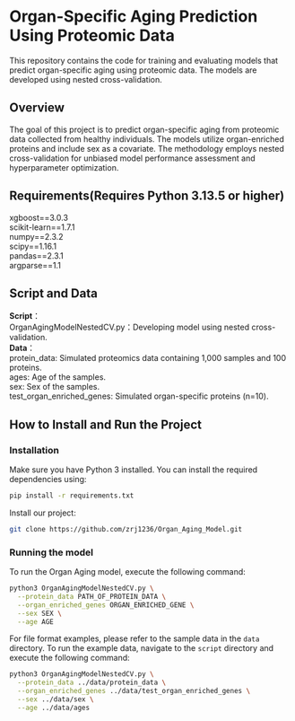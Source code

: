 # Organ-Specific Aging Prediction Using Proteomic Data
This repository contains the code for training and evaluating models that predict organ-specific aging using proteomic data. The models are developed using nested cross-validation.

## Overview
The goal of this project is to predict organ-specific aging from proteomic data collected from healthy individuals. The models utilize organ-enriched proteins and include sex as a covariate. The methodology employs nested cross-validation for unbiased model performance assessment and hyperparameter optimization.

## Requirements(Requires Python 3.13.5 or higher)
xgboost==3.0.3<br>
scikit-learn==1.7.1<br>
numpy==2.3.2<br>
scipy==1.16.1<br>
pandas==2.3.1<br>
argparse==1.1

## Script and Data
**Script**：<br>
OrganAgingModelNestedCV.py：Developing model using nested cross-validation.<br>
**Data**：<br>
protein_data: Simulated proteomics data containing 1,000 samples and 100 proteins.<br>
ages: Age of the samples.<br>
sex: Sex of the samples.<br>
test_organ_enriched_genes: Simulated organ-specific proteins (n=10).<br>

## How to Install and Run the Project

### Installation
Make sure you have Python 3 installed. You can install the required dependencies using:
```bash
pip install -r requirements.txt
```
Install our project:
```bash
git clone https://github.com/zrj1236/Organ_Aging_Model.git
```

### Running the model
To run the Organ Aging model, execute the following command:
```bash
python3 OrganAgingModelNestedCV.py \
  --protein_data PATH_OF_PROTEIN_DATA \
  --organ_enriched_genes ORGAN_ENRICHED_GENE \
  --sex SEX \
  --age AGE
```
For file format examples, please refer to the sample data in the `data` directory.
To run the example data, navigate to the `script` directory and execute the following command:
```bash
python3 OrganAgingModelNestedCV.py \
  --protein_data ../data/protein_data \
  --organ_enriched_genes ../data/test_organ_enriched_genes \
  --sex ../data/sex \
  --age ../data/ages
```
